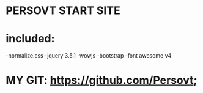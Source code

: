 # PERSOVT START SITE 

# included:
  -normalize.css
  -jquery 3.5.1
  -wowjs
  -bootstrap
  -font awesome v4

# MY GIT: https://github.com/Persovt;
